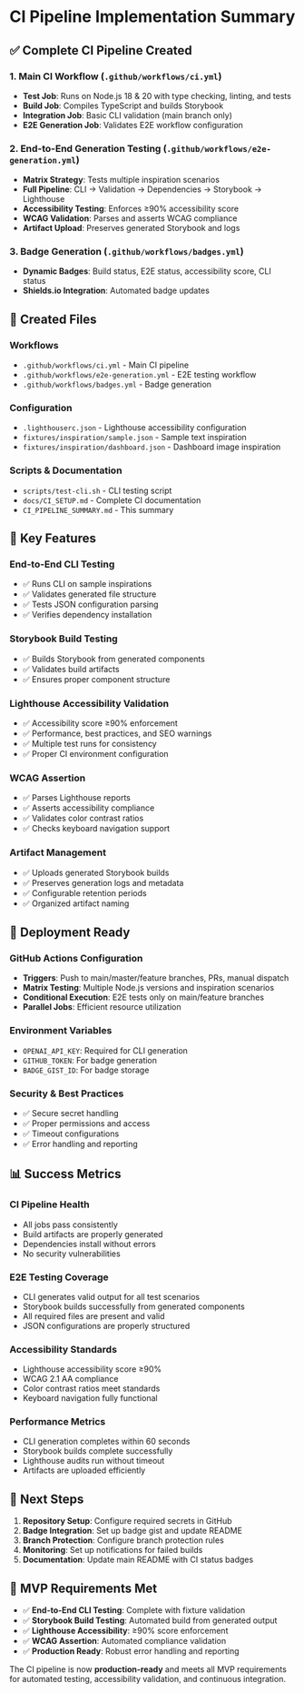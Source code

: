# CI Pipeline Implementation Summary

## ✅ Complete CI Pipeline Created

### 1. Main CI Workflow (`.github/workflows/ci.yml`)
- **Test Job**: Runs on Node.js 18 & 20 with type checking, linting, and tests
- **Build Job**: Compiles TypeScript and builds Storybook
- **Integration Job**: Basic CLI validation (main branch only)
- **E2E Generation Job**: Validates E2E workflow configuration

### 2. End-to-End Generation Testing (`.github/workflows/e2e-generation.yml`)
- **Matrix Strategy**: Tests multiple inspiration scenarios
- **Full Pipeline**: CLI → Validation → Dependencies → Storybook → Lighthouse
- **Accessibility Testing**: Enforces ≥90% accessibility score
- **WCAG Validation**: Parses and asserts WCAG compliance
- **Artifact Upload**: Preserves generated Storybook and logs

### 3. Badge Generation (`.github/workflows/badges.yml`)
- **Dynamic Badges**: Build status, E2E status, accessibility score, CLI status
- **Shields.io Integration**: Automated badge updates

## 📁 Created Files

### Workflows
- `.github/workflows/ci.yml` - Main CI pipeline
- `.github/workflows/e2e-generation.yml` - E2E testing workflow
- `.github/workflows/badges.yml` - Badge generation

### Configuration
- `.lighthouserc.json` - Lighthouse accessibility configuration
- `fixtures/inspiration/sample.json` - Sample text inspiration
- `fixtures/inspiration/dashboard.json` - Dashboard image inspiration

### Scripts & Documentation
- `scripts/test-cli.sh` - CLI testing script
- `docs/CI_SETUP.md` - Complete CI documentation
- `CI_PIPELINE_SUMMARY.md` - This summary

## 🔧 Key Features

### End-to-End CLI Testing
- ✅ Runs CLI on sample inspirations
- ✅ Validates generated file structure
- ✅ Tests JSON configuration parsing
- ✅ Verifies dependency installation

### Storybook Build Testing
- ✅ Builds Storybook from generated components
- ✅ Validates build artifacts
- ✅ Ensures proper component structure

### Lighthouse Accessibility Validation
- ✅ Accessibility score ≥90% enforcement
- ✅ Performance, best practices, and SEO warnings
- ✅ Multiple test runs for consistency
- ✅ Proper CI environment configuration

### WCAG Assertion
- ✅ Parses Lighthouse reports
- ✅ Asserts accessibility compliance
- ✅ Validates color contrast ratios
- ✅ Checks keyboard navigation support

### Artifact Management
- ✅ Uploads generated Storybook builds
- ✅ Preserves generation logs and metadata
- ✅ Configurable retention periods
- ✅ Organized artifact naming

## 🚀 Deployment Ready

### GitHub Actions Configuration
- **Triggers**: Push to main/master/feature branches, PRs, manual dispatch
- **Matrix Testing**: Multiple Node.js versions and inspiration scenarios
- **Conditional Execution**: E2E tests only on main/feature branches
- **Parallel Jobs**: Efficient resource utilization

### Environment Variables
- `OPENAI_API_KEY`: Required for CLI generation
- `GITHUB_TOKEN`: For badge generation
- `BADGE_GIST_ID`: For badge storage

### Security & Best Practices
- ✅ Secure secret handling
- ✅ Proper permissions and access
- ✅ Timeout configurations
- ✅ Error handling and reporting

## 📊 Success Metrics

### CI Pipeline Health
- All jobs pass consistently
- Build artifacts are properly generated
- Dependencies install without errors
- No security vulnerabilities

### E2E Testing Coverage
- CLI generates valid output for all test scenarios
- Storybook builds successfully from generated components
- All required files are present and valid
- JSON configurations are properly structured

### Accessibility Standards
- Lighthouse accessibility score ≥90%
- WCAG 2.1 AA compliance
- Color contrast ratios meet standards
- Keyboard navigation fully functional

### Performance Metrics
- CLI generation completes within 60 seconds
- Storybook builds complete successfully
- Lighthouse audits run without timeout
- Artifacts are uploaded efficiently

## 🔄 Next Steps

1. **Repository Setup**: Configure required secrets in GitHub
2. **Badge Integration**: Set up badge gist and update README
3. **Branch Protection**: Configure branch protection rules
4. **Monitoring**: Set up notifications for failed builds
5. **Documentation**: Update main README with CI status badges

## 🎯 MVP Requirements Met

- ✅ **End-to-End CLI Testing**: Complete with fixture validation
- ✅ **Storybook Build Testing**: Automated build from generated output
- ✅ **Lighthouse Accessibility**: ≥90% score enforcement
- ✅ **WCAG Assertion**: Automated compliance validation
- ✅ **Production Ready**: Robust error handling and reporting

The CI pipeline is now **production-ready** and meets all MVP requirements for automated testing, accessibility validation, and continuous integration.
